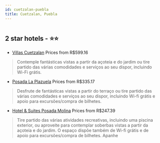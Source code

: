 ```yaml
---
id: cuetzalan-puebla
title: Cuetzalan, Puebla
---
```


<center><img src="https://i.travelapi.com/hotels/15000000/14740000/14734300/14734252/ddfebb86_b.jpg" alt="" /></center>


##  2 star hotels - ⭐️⭐️

-    [Villas Cuetzalan](https://www.hurb.com/br/aud/https://www.hurb.com/br/hotels/cuetzalan/villas-cuetzalan-HT-LAZ3?cmp=18055) Prices from R$599.16
   > Contemple fantásticas vistas a partir da açoteia e do jardim ou tire partido das várias comodidades e serviços ao seu dispor, incluindo Wi-Fi grátis.
-    [Posada La Plazuela](https://www.hurb.com/br/aud/https://www.hurb.com/br/hotels/cuetzalan/posada-la-plazuela-HT-WPME?cmp=18055) Prices from R$335.17
   > Desfrute de fantásticas vistas a partir do terraço ou tire partido das várias comodidades e serviços ao seu dispor, incluindo Wi-fi grátis e apoio para excursões/compra de bilhetes.
-    [Hotel & Suites Posada Molina](https://www.hurb.com/br/aud/https://www.hurb.com/br/hotels/cuetzalan/hotel-suites-posada-molina-HT-CQ5P?cmp=18055) Prices from R$247.39
   > Tire partido das várias atividades recreativas, incluindo uma piscina exterior, ou aproveite para contemplar soberbas vistas a partir da açoteia e do jardim. O espaço dispõe também de Wi-fi grátis e de apoio para excursões/compra de bilhetes. Apanhe 
